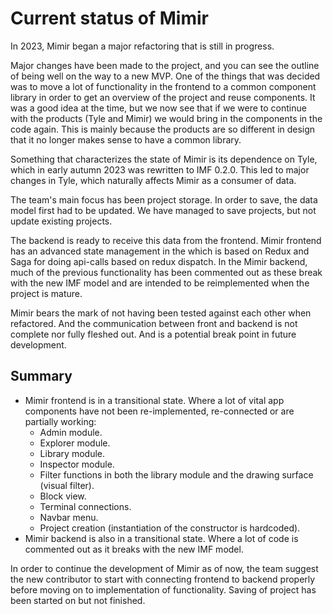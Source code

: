 # Current status of Mimir

In 2023, Mimir began a major refactoring that is still in progress.

Major changes have been made to the project, and you can see the outline of being well on the way to a new
MVP. One of the things that was decided was to move a lot of functionality in the frontend to a common component
library in order to get an overview of the project and reuse components. It was a good idea at the time, but we now see
that if we were to continue with the products (Tyle and Mimir) we would bring in the components in the code again. This
is mainly because the products are so different in design that it no longer makes sense to have a common library.

Something that characterizes the state of Mimir is its dependence on Tyle, which in early autumn 2023 was rewritten
to IMF 0.2.0. This led to major changes in Tyle, which naturally affects Mimir as a consumer of data.

The team's main focus has been project storage. In order to save, the data model first had to be updated. We have
managed to
save projects, but not update existing projects.

The backend is ready to receive this data from the frontend. Mimir frontend has an advanced state management in the
which is based on Redux and Saga for doing api-calls based on redux dispatch. In the Mimir backend, much of
the previous functionality has been commented
out as these break with the new IMF model and are intended to be reimplemented when the project is mature.

Mimir bears the mark of not having been tested against each other when refactored. And the
communication between front and backend is not complete nor fully fleshed out. And is a potential break point in future
development.

## Summary

- Mimir frontend is in a transitional state. Where a lot of vital app components have not been re-implemented,
  re-connected or
  are partially working:
    - Admin module.
    - Explorer module.
    - Library module.
    - Inspector module.
    - Filter functions in both the library module and the drawing surface (visual filter).
    - Block view.
    - Terminal connections.
    - Navbar menu.
    - Project creation (instantiation of the constructor is hardcoded).
- Mimir backend is also in a transitional state. Where a lot of code is commented out as it breaks with the new IMF
  model.

In order to continue the development of Mimir as of now, the team suggest the new contributor to start with connecting
frontend to backend properly before moving on to implementation of functionality. Saving of project has been started on
but not finished.